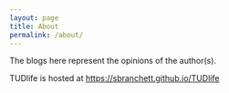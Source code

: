 ```yaml
---
layout: page
title: About
permalink: /about/
---
```


The blogs here represent the opinions of the author(s).

TUDlife is hosted at <https://sbranchett.github.io/TUDlife>
